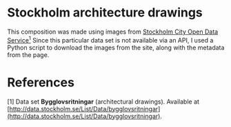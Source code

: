 # Stockholm architecture drawings
This composition was made using images from [Stockholm City Open Data Service](http://data.stockholm.se/)[<sup>1</sup>](#References)
Since this particular data set is not available via an API, I used a Python script to download the images from the site, along with 
the metadata from the page.



# References
[1] Data set __Bygglovsritningar__ (architectural drawings). Available at [http://data.stockholm.se/List/Data/bygglovsritningar](http://data.stockholm.se/List/Data/bygglovsritningar).
